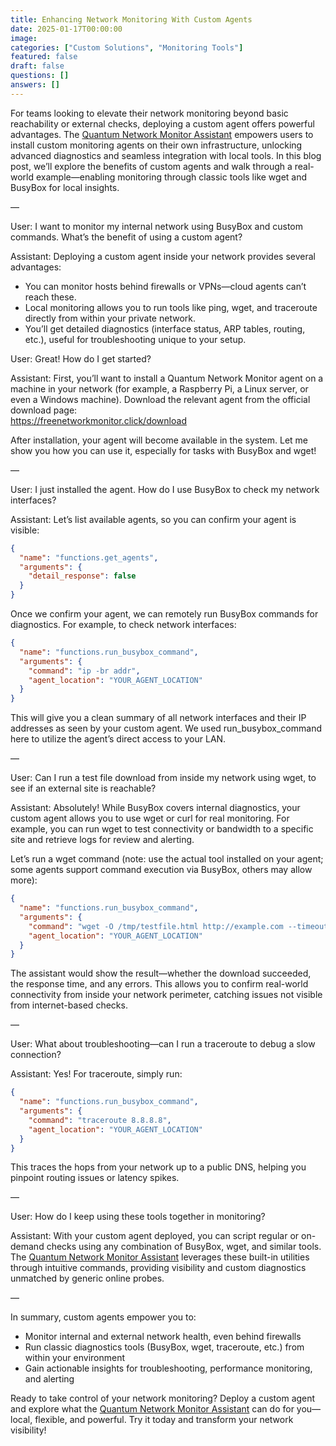 ```yaml
---
title: Enhancing Network Monitoring With Custom Agents
date: 2025-01-17T00:00:00
image: 
categories: ["Custom Solutions", "Monitoring Tools"]
featured: false
draft: false
questions: []
answers: []
---
```

For teams looking to elevate their network monitoring beyond basic reachability or external checks, deploying a custom agent offers powerful advantages. The [Quantum Network Monitor Assistant](https://readyforquantum.com/?assistant=open) empowers users to install custom monitoring agents on their own infrastructure, unlocking advanced diagnostics and seamless integration with local tools. In this blog post, we’ll explore the benefits of custom agents and walk through a real-world example—enabling monitoring through classic tools like wget and BusyBox for local insights.

—

User: I want to monitor my internal network using BusyBox and custom commands. What’s the benefit of using a custom agent?

Assistant: Deploying a custom agent inside your network provides several advantages:
- You can monitor hosts behind firewalls or VPNs—cloud agents can’t reach these.
- Local monitoring allows you to run tools like ping, wget, and traceroute directly from within your private network.
- You’ll get detailed diagnostics (interface status, ARP tables, routing, etc.), useful for troubleshooting unique to your setup.

User: Great! How do I get started?

Assistant: First, you’ll want to install a Quantum Network Monitor agent on a machine in your network (for example, a Raspberry Pi, a Linux server, or even a Windows machine). Download the relevant agent from the official download page:  
https://freenetworkmonitor.click/download

After installation, your agent will become available in the system. Let me show you how you can use it, especially for tasks with BusyBox and wget!

—

User: I just installed the agent. How do I use BusyBox to check my network interfaces?

Assistant: Let’s list available agents, so you can confirm your agent is visible:

```json
{
  "name": "functions.get_agents",
  "arguments": {
    "detail_response": false
  }
}
```
Once we confirm your agent, we can remotely run BusyBox commands for diagnostics. For example, to check network interfaces:

```json
{
  "name": "functions.run_busybox_command",
  "arguments": {
    "command": "ip -br addr",
    "agent_location": "YOUR_AGENT_LOCATION"
  }
}
```
This will give you a clean summary of all network interfaces and their IP addresses as seen by your custom agent. We used run_busybox_command here to utilize the agent’s direct access to your LAN.

—

User: Can I run a test file download from inside my network using wget, to see if an external site is reachable?

Assistant: Absolutely! While BusyBox covers internal diagnostics, your custom agent allows you to use wget or curl for real monitoring. For example, you can run wget to test connectivity or bandwidth to a specific site and retrieve logs for review and alerting.

Let’s run a wget command (note: use the actual tool installed on your agent; some agents support command execution via BusyBox, others may allow more):

```json
{
  "name": "functions.run_busybox_command",
  "arguments": {
    "command": "wget -O /tmp/testfile.html http://example.com --timeout=10",
    "agent_location": "YOUR_AGENT_LOCATION"
  }
}
```
The assistant would show the result—whether the download succeeded, the response time, and any errors. This allows you to confirm real-world connectivity from inside your network perimeter, catching issues not visible from internet-based checks.

—

User: What about troubleshooting—can I run a traceroute to debug a slow connection?

Assistant: Yes! For traceroute, simply run:

```json
{
  "name": "functions.run_busybox_command",
  "arguments": {
    "command": "traceroute 8.8.8.8",
    "agent_location": "YOUR_AGENT_LOCATION"
  }
}
```
This traces the hops from your network up to a public DNS, helping you pinpoint routing issues or latency spikes.

—

User: How do I keep using these tools together in monitoring?

Assistant: With your custom agent deployed, you can script regular or on-demand checks using any combination of BusyBox, wget, and similar tools. The [Quantum Network Monitor Assistant](https://readyforquantum.com/?assistant=open) leverages these built-in utilities through intuitive commands, providing visibility and custom diagnostics unmatched by generic online probes.

—

In summary, custom agents empower you to:
- Monitor internal and external network health, even behind firewalls
- Run classic diagnostics tools (BusyBox, wget, traceroute, etc.) from within your environment
- Gain actionable insights for troubleshooting, performance monitoring, and alerting

Ready to take control of your network monitoring? Deploy a custom agent and explore what the [Quantum Network Monitor Assistant](https://readyforquantum.com/?assistant=open) can do for you—local, flexible, and powerful. Try it today and transform your network visibility!